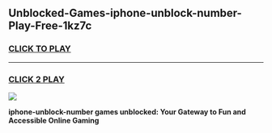 
## Unblocked-Games-iphone-unblock-number-Play-Free-1kz7c
<h3>
<a href="https://premium76.site?title=iphone-unblock-number&ref=23A">CLICK TO PLAY</a></h3>
<hr>

<h3>
<a href="https://premium76.site?title=iphone-unblock-number&ref=23A">CLICK 2 PLAY</a>
  
</h3>

<a href="https://premium76.site?title=iphone-unblock-number&ref=23A"><img src="https://clearcache.store/games.png"></a>


**iphone-unblock-number games unblocked: Your Gateway to Fun and Accessible Online Gaming**
